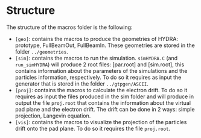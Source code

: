 # Structure

The structure of the macros folder is the following:
* `[geo]`: contains the macros to produce the geometries of HYDRA: prototype, FullBeamOut, FullBeamIn. These geometries are stored in the folder `../geometries`.
* `[sim]`: contains the macros to run the simulation. `simHYDRA.C` (and `run_simHYDRA`) will produce 2 root files: [par.root] and [sim.root], this contains information about the parameters of the simulations and the particles information, respectively. To do so it requires as input the generator that is stored in the folder `../gtpgen/ASCII`.
* `[proj]`: contains the macros to calculate the electron drift. To do so it requires as input the files produced in the sim folder and will produce in output the file `proj.root` that contains the information about the virtual pad plane and the electron drift. The drift can be done in 2 ways: simple projection, Langevin equation.
* `[vis]`: contains the macros to visualize the projection of the particles drift onto the pad plane. To do so it requires the file `proj.root`.
